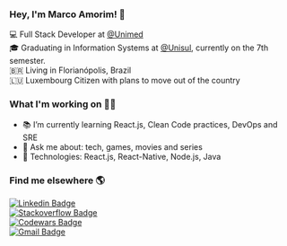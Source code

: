 ### Hey, I'm Marco Amorim! 👋


💻 Full Stack Developer at [@Unimed](https://www.linkedin.com/company/unimeddobrasil/) <br>
🎓 Graduating in Information Systems at [@Unisul](http://www.unisul.br/), currently on the 7th semester. <br>
🇧🇷 Living in Florianópolis, Brazil <br>
🇱🇺 Luxembourg Citizen with plans to move out of the country <br>

### What I'm working on 👨‍💻


- 📚 I’m currently learning React.js, Clean Code practices, DevOps and SRE
- 💬 Ask me about: tech, games, movies and series 
- 🚀 Technologies: React.js, React-Native, Node.js, Java

### Find me elsewhere 🌎


[![Linkedin Badge](https://img.shields.io/badge/-marcoamorim95-blue?style=flat-square&logo=Linkedin&logoColor=white&link=https://www.linkedin.com/in/marcoamorim95/)](https://www.linkedin.com/in/marcoamorim95) <br>
[![Stackoverflow Badge](https://img.shields.io/badge/-Stackoverflow-4CA143?style=flat-square&logo=Stackoverflow&logoColor=white&link=https://stackoverflow.com/users/12823161/marco-amorim)](https://stackoverflow.com/users/12823161/marco-amorim) <br>
[![Codewars Badge](https://www.codewars.com/users/marco-amorim/badges/micro)](https://www.codewars.com/users/marco-amorim/) <br>
[![Gmail Badge](https://img.shields.io/badge/-marcoamorim1995@gmail.com-c14438?style=flat-square&logo=Gmail&logoColor=white&link=mailto:marcoamorim1995@gmail.com)](mailto:marcoamorim1995@gmail.com)

